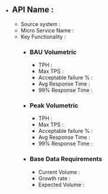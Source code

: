 
- ## API Name :
  - Source system :
  - Micro Service Name :
  - Key Functionality : 
    - ### BAU Volumetric
         - TPH :
         - Max TPS :
         - Acceptable failure % : 
         - Avg Response Time : 
         - 99% Response Time :
     - ### Peak Volumetric
         - TPH :
         - Max TPS :
         - Acceptable failure % : 
         - Avg Response Time : 
         - 99% Response Time :          
     - ###  Base Data Requirements
        - Current Volume :   
        - Growth rate :
        - Expected Volume :       
